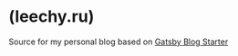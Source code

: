 # (leechy.ru)

Source for my personal blog based on [Gatsby Blog Starter](https://github.com/gatsbyjs/gatsby-starter-blog)
